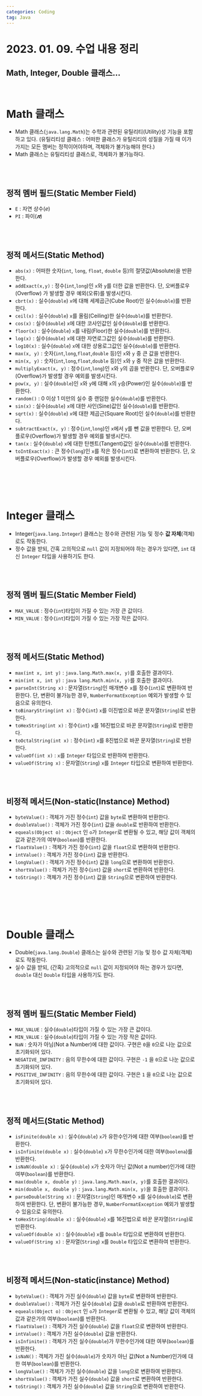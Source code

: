```yaml
---
categories: Coding	
tag: Java
---
```


# 2023. 01. 09. 수업 내용 정리

##  Math, Integer, Double 클래스...

<br>

# Math 클래스
* Math 클래스(`java.lang.Math`)는 수학과 관련된 유틸리티(Utility)성 기능을 포함하고 있다. (유틸리티성 클래스 : 어떠한 클래스가 유틸리티의 성질을 가질 때 이가 가지는 모든 멤버는 정적이어야하며, 객체화가 불가능해야 한다.)
* Math 클래스는 유틸리티성 클래스로, 객체화가 불가능하다.

<br><br>
## 정적 멤버 필드(Static Member Field)
* `E` : 자연 상수(_e_) 
* `PI` : 파이(_𝝅_) 

<br><br>
## 정적 메서드(Static Method)
* `abs(x)` : 어떠한 숫자(`int`, `long`, `float`, `double` 등)의 절댓값(Absolute)을 반환한다.
* `addExact(x,y)`  : 정수(`int`,`long`)인 `x`와 `y`를 더한 값을 반환한다. 단, 오버플로우(Overflow) 가 발생할 경우 예외(오류)를 발생시킨다.
* `cbrt(x)` : 실수(`double`) `x`에 대해 세제곱근(Cube Root)인 실수(`double`)를 반환한다.
* `ceil(x)` : 실수(`double`) `x`를 올림(Ceiling)한 실수(`double`)를 반환한다.  
* `cos(x)` : 실수(`double`) `x`에 대한 코사인값인 실수(`double`)를 반환한다. 
* `floor(x)` : 실수(`double`) `x`를 내림(Floor)한 실수(`double`)를 반환한다.
* `log(x)` : 실수(`double`) `x`에 대한 자연로그값인 실수(`double`)를 반환한다. 
* `log10(x)` : 실수(`double`) `x`에 대한 상용로그값인 실수(`double`)를 반환한다. 
* `max(x, y)` : 숫자(`int`,`long`,`float`,`double` 등)인 `x`와 `y` 중 큰 값을 반환한다. 
* `min(x, y)` : 숫자(`int`,`long`,`float`,`double` 등)인 `x`와 `y` 중 작은 값을 반환한다.
* `multiplyExact(x, y)` : 정수(`int`,`long`)인 `x`와 `y`의 곱을 반환한다. 단, 오버플로우(Overflow)가 발생할 경우 예외를 발생시킨다.
* `pow(x, y)` : 실수(`double`)인 `x`와 `y`에 대해 `x`의 `y`승(Power)인 실수(`double`)를 반환한다.
* `random()` : 0 이상 1 미만의 실수 중 랜덤한 실수(`double`)를 반환한다. 
* `sin(x)` : 실수(`double`) `x`에 대한 사인(Sine)값인 실수(`double`)를 반환한다. 
* `sqrt(x)` : 실수(`double`) `x`에 대한 제곱근(Square Root)인 실수(`double`)를 반환한다.
* `subtractExact(x, y)` : 정수(`int`,`long`)인 `x`에서 `y`를 뺀 값을 반환한다. 단, 오버플로우(Overflow)가 발생할 경우 예외를 발생시킨다.
* `tan(x` : 실수(`double`) `x`에 대한 탄젠트(Tangent)값인 실수(`double`)를 반환한다.
* `toIntExact(x)` : 큰 정수(`long`)인 `x`를 작은 정수(`int`)로 변환하여 반환한다. 단, 오버플로우(Overflow)가 발생할 경우 예외를 발생시킨다. 


<br><br><br><br>

# Integer 클래스
* Integer(`java.lang.Integer`) 클래스는 정수와 관련된 기능 및 정수 **값 자체**(객체)로도 작동한다.
* 정수 값을 받되, 간혹 고의적으로 `null` 값이 지정되어야 하는 경우가 있다면, `int` 대신 `Integer` 타입을 사용하기도 한다.

<br><br>
## 정적 멤버 필드(Static Member Field)
* `MAX_VALUE` : 정수(`int`)타입이 가질 수 있는 가장 큰 값이다.
* `MIN_VALUE` : 정수(`int`)타입이 가질 수 있는 가장 작은 값이다.

<br><br>
## 정적 메서드(Static Method)
* `max(int x, int y)` : `java.lang.Math.max(x, y)`를 호출한 결과이다.
* `min(int x, int y)` : `java lang.Math.min(x, y)`를 호출한 결과이다. 
* `parseInt(String x)` : 문자열(`String`)인 매개변수 `x`를 정수(`int`)로 변환하여 반환한다. 단, 변환이 불가능한 경우, `NumberFormatException` 예외가 발생할 수 있음으로 유의한다. 
* `toBinaryString(int x)` : 정수(`int`) `x`를 이진법으로 바꾼 문자열(`String`)로 반환한다. 
* `toHexString(int x)` : 정수(`int`) `x`를 16진법으로 바꾼 문자열(`String`)로 반환한다.
* `toOctalString(int x)` : 정수(`int`) `x`를 8진법으로 바꾼 문자열(`String`)로 반환한다. 
* `valueOf(int x)` : `x`를 `Integer` 타입으로 반환하여 반환한다. 
* `valueOf(String x)` : 문자열(`String`) `x`를 `Integer` 타입으로 변환하여 반환한다. 

<br><br>
## 비정적 메서드(Non-static(Instance) Method)
* `byteValue()` : 객체가 가진 정수(`int`) 값을 `byte`로 변환하여 반환한다.
* `doubleValue()` : 객체가 가진 정수(`int`) 값을 `double`로 반환하여 반환한다. 
* `equeals(Object o)` : `Object` 인 `o`가 `Integer`로 변환될 수 있고, 해당 값이 객체의 값과 같은가의 여부(`boolean`)를 반환한다. 
* `floatValue()` : 객체가 가진 정수(`int`) 값을 `float`으로 변환하여 반환한다.
* `intValue()` : 객체가 가진 정수(`int`) 값을 반환한다.
* `longValue()` : 객체가 가진 정수(`int`) 값을 `long`으로 변환하여 반환한다.
* `shortValue()` : 객체가 가진 정수(`int`) 값을 `short`로 변환하여 반환한다.
* `toString()` : 객체가 가진 정수(`int`) 값을 `String`으로 변환하여 반환한다.

<br><br><br><br>

# Double 클래스
* Double(`java.lang.Double`) 클래스는 실수와 관련된 기능 및 정수 값 자체(객체)로도 작동한다. 
* 실수 값을 받되, (간혹) 고의적으로 `null` 값이 지정되어야 하는 경우가 있다면, `double` 대신 `Double` 타입을 사용하기도 한다. 

<br><br>
## 정적 멤버 필드(Static Member Field)
* `MAX_VALUE` : 실수(`double`)타입이 가질 수 있는 가장 큰 값이다.
* `MIN_VALUE` : 실수(`double`)타입이 가질 수 있는 가장 작은 값이다.
* `NaN` : 숫자가 아님(Not a Number)에 대한 값이다. 구현은 `0`을 `0`으로 나눈 값으로 초기화되어 있다. 
* `NEGATIVE_INFINITY` : 음의 무한수에 대한 값이다. 구현은 `-1` 을 `0`으로 나눈 값으로 초기화되어 있다.
* `POSITIVE_INFINITY` : 음의 무한수에 대한 값이다. 구현은 `1` 을 `0`으로 나눈 값으로 초기화되어 있다.

<br><br>
## 정적 메서드(Static Method)
* `isFinite(double x)` : 실수(`double`) `x`가 유한수인가에 대한 여부(`boolean`)를 반환한다. 
* `isInfinite(double x)` : 실수(`double`) `x`가 무한수인가에 대한 여부(`boolena`)를 반환한다.
* `isNaN(double x)` : 실수(`double`) `x`가 숫자가 아닌 값(Not a number)인가에 대한 여부(`boolean`)를 반환한다. 
* `max(double x, double y)` : `java.lang.Math.max(x, y)`를 호출한 결과이다.
* `min(double x, double y)` : `java.lang.Math.min(x, y)`을 호출한 결과이다.
* `parseDouble(String x)` : 문자열(`String`)인 매개변수 `x`를 실수(`double`)로 변환하여 반환한다. 단, 변환이 불가능한 경우, `NumberFormatException` 예외가 발생할 수 있음으로 유의한다. 
* `toHexString(double x)` : 실수(`double`) `x`를 16진법으로 바꾼 문자열(`String`)로 반환한다. 
* `valueOf(double x)` : 실수(`double`) `x`를 `Double` 타입으로 변환하여 반환한다.
* `valueOf(String x)` : 문자열(`String`) `x`를 `Double` 타입으로 변환하여 반환한다.

<br><br>
## 비정적 메서드(Non-static(instance) Method)
* `byteValue()` : 객체가 가진 실수(`double`) 값을 `byte`로 변환하여 반환한다.
* `doubleValue()` : 객체가 가진 실수(`double`) 값을 `double`로 반환하여 반환한다.
* `equeals(Object o)` : `Object` 인 `o`가 `Integer`로 변환될 수 있고, 해당 값이 객체의 값과 같은가의 여부(`boolean`)를 반환한다.
* `floatValue()` : 객체가 가진 실수(`double`) 값을 `float`으로 변환하여 반환한다.
* `intValue()` : 객체가 가진 실수(`double`) 값을 반환한다.
* `isInfinite()` : 객체가 가진 실수(`double`)가 무한수인가에 대한 여부(`boolean`)를 반환한다. 
* `isNaN()` : 객체가 가진 실수(`double`)가 숫자가 아닌 값(Not a Number)인가에 대한 여부(`boolean`)를 반환한다. 
* `longValue()` : 객체가 가진 실수(`double`) 값을 `long`으로 변환하여 반환한다.
* `shortValue()` : 객체가 가진 실수(`double`) 값을 `short`로 변환하여 반환한다.
* `toString()` : 객체가 가진 실수(`double`) 값을 `String`으로 변환하여 반환한다.

<br><br><br><br>
